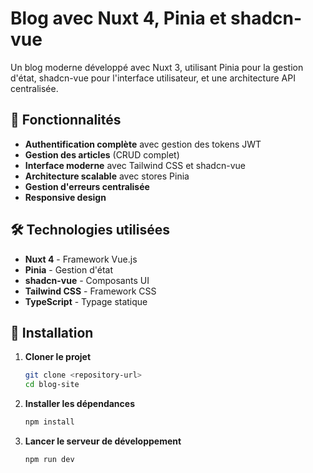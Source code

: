 # Blog avec Nuxt 4, Pinia et shadcn-vue

Un blog moderne développé avec Nuxt 3, utilisant Pinia pour la gestion d'état, shadcn-vue pour l'interface utilisateur, et une architecture API centralisée.

## 🚀 Fonctionnalités

- **Authentification complète** avec gestion des tokens JWT
- **Gestion des articles** (CRUD complet)
- **Interface moderne** avec Tailwind CSS et shadcn-vue
- **Architecture scalable** avec stores Pinia
- **Gestion d'erreurs centralisée**
- **Responsive design**

## 🛠️ Technologies utilisées

- **Nuxt 4** - Framework Vue.js
- **Pinia** - Gestion d'état
- **shadcn-vue** - Composants UI
- **Tailwind CSS** - Framework CSS
- **TypeScript** - Typage statique

## 🔧 Installation

1. **Cloner le projet**

   ```bash
   git clone <repository-url>
   cd blog-site
   ```

2. **Installer les dépendances**

   ```bash
   npm install
   ```

3. **Lancer le serveur de développement**
   ```bash
   npm run dev
   ```

